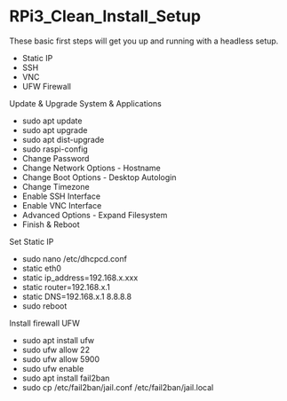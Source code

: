 # RPi3_Clean_Install_Setup
<p>
  These basic first steps will get you up and running with a headless setup. 
  <ul>
    <li>Static IP</li>
    <li>SSH</li>
    <li>VNC</li>
    <li>UFW Firewall</li>
  </ul>
</p>

<p>
  Update & Upgrade System & Applications
  <ul>
    <li>sudo apt update</li>
    <li>sudo apt upgrade</li>
    <li>sudo apt dist-upgrade</li>
    <li>sudo raspi-config</li>
    <li>Change Password</li>
    <li>Change Network Options - Hostname</li>
    <li>Change Boot Options - Desktop Autologin</li>
    <li>Change Timezone</li> 
    <li>Enable SSH Interface</li>
    <li>Enable VNC Interface</li>
    <li>Advanced Options - Expand Filesystem</li>
    <li>Finish & Reboot</li>
  </ul>
</p>

<p>
  Set Static IP
  <ul>
    <li>sudo nano /etc/dhcpcd.conf</li>
    <li>static eth0</li>
    <li>static ip_address=192.168.x.xxx</li>
    <li>static router=192.168.x.1</li>
    <li>static DNS=192.168.x.1 8.8.8.8</li>
    <li>sudo reboot</li>
  </ul>
</p>

<p>
  Install firewall UFW
  <ul>
    <li>sudo apt install ufw</li>
    <li>sudo ufw allow 22</li>
    <li>sudo ufw allow 5900</li>
    <li>sudo ufw enable</li>
    <li>sudo apt install fail2ban</li> 
    <li>sudo cp /etc/fail2ban/jail.conf /etc/fail2ban/jail.local</li>
  </ul>
</p>
